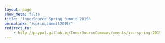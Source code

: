 ```yaml
---
layout: page
show_meta: false
title: 'InnerSource Spring Summit 2019'
permalink: "/springsummit2019/"
redirect_to: 
    - http://paypal.github.io/InnerSourceCommons/events/isc-spring-2019/
---
```

